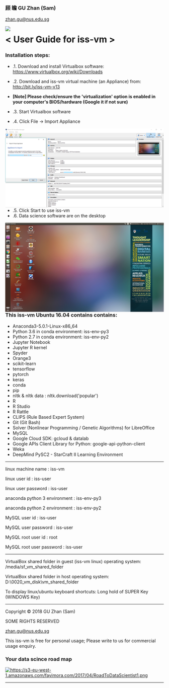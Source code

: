 ﻿
### 顾 瞻 GU Zhan (Sam)

zhan.gu@nus.edu.sg

<img src="https://media.licdn.com/mpr/mpr/shrinknp_200_200/p/5/005/082/25a/083eb2e.jpg" style="float: left; margin-right: 100px;" width="150" />

# < User Guide for iss-vm >

### Installation steps:
* .1. Download and install Virtualbox software: https://www.virtualbox.org/wiki/Downloads
* .2. Download and iss-vm virtual machine (an Appliance) from: http://bit.ly/iss-vm-v13

* **[Note] Please check/ensure the 'virtualization' option is enabled in your computer's BIOS/hardware (Google it if not sure)**

* .3. Start Virtualbox software
* .4. Click File -> Import Appliance

<img src="iss-vm-s4.png" style="float: left; margin-right: 10px;" width="900" />


* .5. Click Start to use iss-vm
* .6. Data science software are on the desktop

<img src="iss-vm-s6.png" style="float: left; margin-right: 10px;" width="900" />


### This iss-vm Ubuntu 16.04 contains contains:

* Anaconda3-5.0.1-Linux-x86_64
* Python 3.6 in conda environment: iss-env-py3
* Python 2.7 in conda environment: iss-env-py2
* Jupyter Notebook
* Jupyter R kernel
* Spyder
* Orange3
* scikit-learn
* tensorflow
* pytorch
* keras
* conda
* pip
* nltk & nltk data : nltk.download('popular')
* R
* R Studio
* R Rattle
* CLIPS (Rule Based Expert System)
* Git (Git Bash)
* Solver (Nonlinear Programming / Genetic Algorithms) for LibreOffice
* MySQL
* Google Cloud SDK: gcloud & datalab 
* Google APIs Client Library for Python: google-api-python-client
* Weka
* DeepMind PySC2 - StarCraft II Learning Environment

---

linux machine name                  : iss-vm 

linux user id                       	: iss-user 

linux user password                	: iss-user 

anaconda python 3 environment : iss-env-py3 

anaconda python 2 environment : iss-env-py2 

MySQL user id                       	: iss-user 

MySQL user password                 	: iss-user 

MySQL root user id                  	: root 

MySQL root user password 	: iss-user 

---

VirtualBox shared folder in guest (iss-vm linux) operating system: /media/sf_vm_shared_folder 

VirtualBox shared folder in host operating system: D:\0020_vm_disk\vm_shared_folder 

To display linux/ubuntu keyboard shortcuts: Long hold of SUPER Key (WINDOWS Key)

---

Copyright © 2018 GU Zhan (Sam) 


SOME RIGHTS RESERVED


zhan.gu@nus.edu.sg


This iss-vm is free for personal usage; Please write to us for commercial usage enquiry.


### Your data scince road map

<img src="https://s3-eu-west-1.amazonaws.com/fayimora.com/2017/04/RoadToDataScientist1.png"
     style="float: left; margin-right: 0px;" />

https://s3-eu-west-1.amazonaws.com/fayimora.com/2017/04/RoadToDataScientist1.png

---
